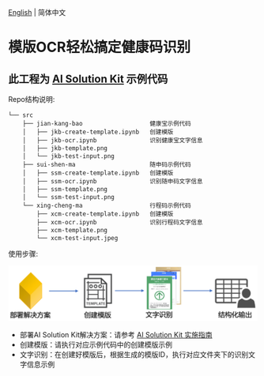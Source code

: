 [English](README.md) | 简体中文

# 模版OCR轻松搞定健康码识别

## 此工程为 [AI Solution Kit](https://github.com/awslabs/aws-ai-solution-kit) 示例代码

Repo结构说明:
```
└── src
    ├── jian-kang-bao                   健康宝示例代码
    │   ├── jkb-create-template.ipynb   创建模版
    │   ├── jkb-ocr.ipynb               识别健康宝文字信息
    │   ├── jkb-template.png
    │   └── jkb-test-input.png
    ├── sui-shen-ma                     随申码示例代码
    │   ├── ssm-create-template.ipynb   创建模版
    │   ├── ssm-ocr.ipynb               识别随申码文字信息
    │   ├── ssm-template.png
    │   └── ssm-test-input.png
    └── xing-cheng-ma                   行程码示例代码
        ├── xcm-create-template.ipynb   创建模版
        ├── xcm-ocr.ipynb               识别行程码文字信息
        ├── xcm-template.png
        └── xcm-test-input.jpeg
```

使用步骤:

![steps](steps_zh.png)

- 部署AI Solution Kit解决方案：请参考 [AI Solution Kit 实施指南](https://awslabs.github.io/aws-ai-solution-kit/zh/) 
- 创建模版：请执行对应示例代码中的创建模版示例
- 文字识别：在创建好模版后，根据生成的模版ID，执行对应文件夹下的识别文字信息示例

